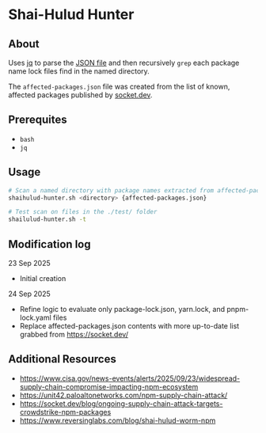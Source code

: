 # Shai-Hulud Hunter #

## About ##

Uses [jq](https://jqlang.org/) to parse the [JSON file](./affected-packages.json) and then recursively `grep` each package name lock files find in the named directory.

The `affected-packages.json` file was created from the list of known, affected packages published by [socket.dev](https://socket.dev/blog/ongoing-supply-chain-attack-targets-crowdstrike-npm-packages).


## Prerequites ##

- `bash`
- `jq`


## Usage ##

```sh
# Scan a named directory with package names extracted from affected-packages.json
shaihulud-hunter.sh <directory> {affected-packages.json}

# Test scan on files in the ./test/ folder
shailulud-hunter.sh -t
```


## Modification log ##

23 Sep 2025
- Initial creation  

24 Sep 2025
- Refine logic to evaluate only package-lock.json, yarn.lock, and pnpm-lock.yaml files  
- Replace affected-packages.json contents with more up-to-date list grabbed from https://socket.dev/


## Additional Resources ##

- <https://www.cisa.gov/news-events/alerts/2025/09/23/widespread-supply-chain-compromise-impacting-npm-ecosystem>
- <https://unit42.paloaltonetworks.com/npm-supply-chain-attack/>
- <https://socket.dev/blog/ongoing-supply-chain-attack-targets-crowdstrike-npm-packages>
- <https://www.reversinglabs.com/blog/shai-hulud-worm-npm>

